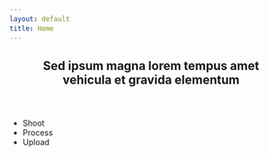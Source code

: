 ```yaml
---
layout: default
title: Home
---
```


<!-- One -->
<section id="one" class="wrapper style2 special">
	<header class="major">
		<h2>Sed ipsum magna lorem tempus amet<br />
		vehicula et gravida elementum</h2>
	</header>
	<ul class="icons major">
		<li><span class="icon fa-camera-retro"><span class="label">Shoot</span></span></li>
		<li><span class="icon fa-refresh"><span class="label">Process</span></span></li>
		<li><span class="icon fa-cloud"><span class="label">Upload</span></span></li>
	</ul>
</section>

<!-- Two -->
<!--section id="two" class="wrapper">
	<div class="inner alt">
		<section class="spotlight">
			<div class="image"><img src="assets/images/pic01.jpg" alt="" /></div>
			<div class="content">
				<h3>Magna sed ultrices</h3>
				<p>Morbi mattis ornare ornare. Duis quam turpis, gravida at leo elementum elit fusce accumsan dui libero, quis vehicula lectus ultricies eu. In convallis amet leo non sapien iaculis efficitur consequat lorem ipsum.</p>
			</div>
		</section>
		<section class="spotlight">
			<div class="image"><img src="assets/images/pic02.jpg" alt="" /></div>
			<div class="content">
				<h3>Ultrices nullam aliquam</h3>
				<p>Morbi mattis ornare ornare. Duis quam turpis, gravida at leo elementum elit fusce accumsan dui libero, quis vehicula lectus ultricies eu. In convallis amet leo non sapien iaculis efficitur consequat lorem ipsum.</p>
			</div>
		</section>
		<section class="spotlight">
			<div class="image"><img src="assets/images/pic03.jpg" alt="" /></div>
			<div class="content">
				<h3>Aliquam sed magna</h3>
				<p>Morbi mattis ornare ornare. Duis quam turpis, gravida at leo elementum elit fusce accumsan dui libero, quis vehicula lectus ultricies eu. In convallis amet leo non sapien iaculis efficitur consequat lorem ipsum.</p>
			</div>
		</section>
		<section class="special">
			<ul class="icons labeled">
				<li><span class="icon fa-camera-retro"><span class="label">Ipsum lorem accumsan</span></span></li>
				<li><span class="icon fa-refresh"><span class="label">Sed vehicula elementum</span></span></li>
				<li><span class="icon fa-cloud"><span class="label">Elit fusce consequat</span></span></li>
				<li><span class="icon fa-code"><span class="label">Lorem nullam tempus</span></span></li>
				<li><span class="icon fa-desktop"><span class="label">Adipiscing amet sapien</span></span></li>
			</ul>
		</section>
	</div>
</section>
